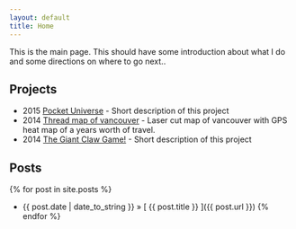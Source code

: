 ```yaml
---
layout: default
title: Home
---
```


This is the main page. This should have some introduction about what I do and some directions on where to go next..


## Projects

 - 2015 [Pocket Universe](/projects/pocketuniverse/) - Short description of this project
 - 2014 [Thread map of vancouver]() - Laser cut map of vancouver with GPS heat map of a years worth of travel.
 - 2014 [The Giant Claw Game!](/projects/thegiantclawgame.html) - Short description of this project

## Posts

{% for post in site.posts %}
  * {{ post.date | date_to_string }} &raquo; [ {{ post.title }} ]({{ post.url }})
{% endfor %}

